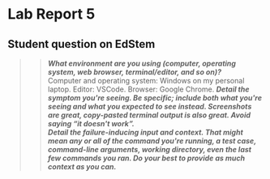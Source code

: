 # Lab Report 5

## Student question on EdStem

>> **_What environment are you using (computer, operating system, web browser, terminal/editor, and so on)?_**  <br />
>> Computer and operating system: Windows on my personal laptop. Editor: VSCode. Browser: Google Chrome.
>>**_Detail the symptom you're seeing. Be specific; include both what you're seeing and what you expected to see instead. Screenshots are great, copy-pasted terminal output is also great. Avoid saying “it doesn't work”._**<br />
>>**_Detail the failure-inducing input and context. That might mean any or all of the command you're running, a test case, command-line arguments, working directory, even the last few commands you ran. Do your best to provide as much context as you can._**



